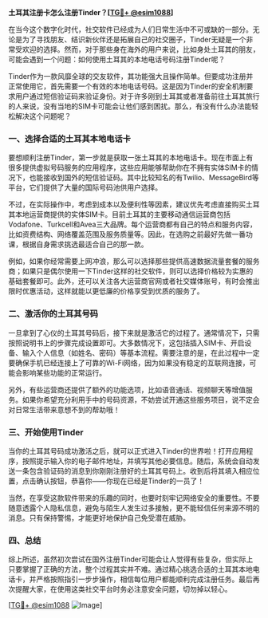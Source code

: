 **土耳其注册卡怎么注册Tinder？[[TG💪+ @esim1088](https://t.me/s/esim1088)]**

在当今这个数字化时代，社交软件已经成为人们日常生活中不可或缺的一部分。无论是为了寻找朋友、结识新伙伴还是拓展自己的社交圈子，Tinder无疑是一个非常受欢迎的选择。然而，对于那些身在海外的用户来说，比如身处土耳其的朋友，可能会遇到一个问题：如何使用土耳其的本地电话号码注册Tinder呢？

Tinder作为一款风靡全球的交友软件，其功能强大且操作简单。但要成功注册并正常使用它，首先需要一个有效的本地电话号码。这是因为Tinder的安全机制要求用户通过短信验证码来验证身份。对于许多刚到土耳其或者准备前往土耳其旅行的人来说，没有当地的SIM卡可能会让他们感到困扰。那么，有没有什么办法能轻松解决这个问题呢？

### 一、选择合适的土耳其本地电话卡

要想顺利注册Tinder，第一步就是获取一张土耳其的本地电话卡。现在市面上有很多提供虚拟号码服务的应用程序，这些应用能够帮助你在不拥有实体SIM卡的情况下，也能接收到国外的短信验证码。其中比较知名的有Twilio、MessageBird等平台，它们提供了大量的国际号码池供用户选择。

不过，在实际操作中，考虑到成本以及便利性等因素，建议优先考虑直接购买土耳其本地运营商提供的实体SIM卡。目前土耳其的主要移动通信运营商包括Vodafone、Turkcell和Avea三大品牌。每个运营商都有自己的特点和服务内容，比如资费结构、网络覆盖范围及服务质量等。因此，在选购之前最好先做一番功课，根据自身需求挑选最适合自己的那一款。

例如，如果你经常需要上网冲浪，那么可以选择那些提供高速数据流量套餐的服务商；如果只是偶尔使用一下Tinder这样的社交软件，则可以选择价格较为实惠的基础套餐即可。此外，还可以关注各大运营商官网或者社交媒体账号，有时会推出限时优惠活动，这样就能以更低廉的价格享受到优质的服务了。

### 二、激活你的土耳其号码

一旦拿到了心仪的土耳其号码后，接下来就是激活它的过程了。通常情况下，只需按照说明书上的步骤完成设置即可。大多数情况下，这包括插入SIM卡、开启设备、输入个人信息（如姓名、密码）等基本流程。需要注意的是，在此过程中一定要确保手机已经连接上了可靠的Wi-Fi网络，因为如果没有稳定的互联网连接，可能会影响某些功能的正常运行。

另外，有些运营商还提供了额外的功能选项，比如语音通话、视频聊天等增值服务。如果你希望充分利用手中的号码资源，不妨尝试开通这些服务项目，说不定会对日常生活带来意想不到的帮助哦！

### 三、开始使用Tinder

当你的土耳其号码成功激活之后，就可以正式进入Tinder的世界啦！打开应用程序，按照提示输入你的电子邮件地址，并填写其他必要信息。随后，系统会自动发送一条包含验证码的消息到你刚刚注册好的土耳其号码上。收到后将其填入相应位置，点击确认按钮，恭喜你——你现在已经是Tinder的一员了！

当然，在享受这款软件带来的乐趣的同时，也要时刻牢记网络安全的重要性。不要随意透露个人隐私信息，避免与陌生人发生过多接触，更不能轻信任何来源不明的消息。只有保持警惕，才能更好地保护自己免受潜在威胁。

### 四、总结

综上所述，虽然初次尝试在国外注册Tinder可能会让人觉得有些复杂，但实际上只要掌握了正确的方法，整个过程其实并不难。通过精心挑选合适的土耳其本地电话卡，并严格按照指引一步步操作，相信每位用户都能顺利完成注册任务。最后再次提醒大家，在使用这类社交平台时务必注意安全问题，切勿掉以轻心。

[[TG💪+ @esim1088](https://t.me/s/esim1088) ![Image](https://i.postimg.cc/4NQfJmqS/Snipaste-2025-05-13-00-14-12.png)]